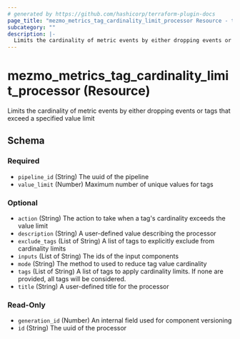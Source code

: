 ```yaml
---
# generated by https://github.com/hashicorp/terraform-plugin-docs
page_title: "mezmo_metrics_tag_cardinality_limit_processor Resource - terraform-provider-mezmo"
subcategory: ""
description: |-
  Limits the cardinality of metric events by either dropping events or tags that exceed a specified value limit
---
```


# mezmo_metrics_tag_cardinality_limit_processor (Resource)

Limits the cardinality of metric events by either dropping events or tags that exceed a specified value limit



<!-- schema generated by tfplugindocs -->
## Schema

### Required

- `pipeline_id` (String) The uuid of the pipeline
- `value_limit` (Number) Maximum number of unique values for tags

### Optional

- `action` (String) The action to take when a tag's cardinality exceeds the value limit
- `description` (String) A user-defined value describing the processor
- `exclude_tags` (List of String) A list of tags to explicitly exclude from cardinality limits
- `inputs` (List of String) The ids of the input components
- `mode` (String) The method to used to reduce tag value cardinality
- `tags` (List of String) A list of tags to apply cardinality limits. If none are provided, all tags will be considered.
- `title` (String) A user-defined title for the processor

### Read-Only

- `generation_id` (Number) An internal field used for component versioning
- `id` (String) The uuid of the processor
